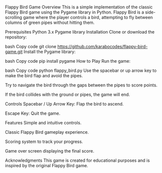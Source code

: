 Flappy Bird Game
Overview
This is a simple implementation of the classic Flappy Bird game using the Pygame library in Python. Flappy Bird is a side-scrolling game where the player controls a bird, attempting to fly between columns of green pipes without hitting them.

Prerequisites
Python 3.x
Pygame library
Installation
Clone or download the repository:

bash
Copy code
git clone https://github.com/karabocodes/flappy-bird-game.git
Install the Pygame library:

bash
Copy code
pip install pygame
How to Play
Run the game:

bash
Copy code
python flappy_bird.py
Use the spacebar or up arrow key to make the bird flap and avoid the pipes.

Try to navigate the bird through the gaps between the pipes to score points.

If the bird collides with the ground or pipes, the game will end.

Controls
Spacebar / Up Arrow Key: Flap the bird to ascend.

Escape Key: Quit the game.

Features
Simple and intuitive controls.

Classic Flappy Bird gameplay experience.

Scoring system to track your progress.

Game over screen displaying the final score.

Acknowledgments
This game is created for educational purposes and is inspired by the original Flappy Bird game.
